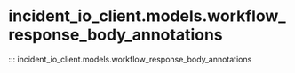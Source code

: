 # incident_io_client.models.workflow_response_body_annotations

::: incident_io_client.models.workflow_response_body_annotations